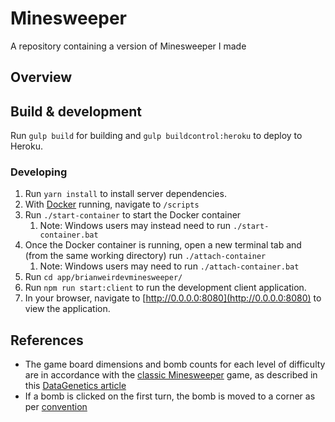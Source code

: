 # Minesweeper
A repository containing a version of Minesweeper I made

## Overview

## Build & development

Run `gulp build` for building and `gulp buildcontrol:heroku` to deploy to Heroku.

### Developing

1. Run `yarn install` to install server dependencies.
2. With [Docker](https://www.docker.com/) running, navigate to `/scripts`
3. Run `./start-container` to start the Docker container
    1. Note: Windows users may instead need to run `./start-container.bat`
4. Once the Docker container is running, open a new terminal tab and (from the same working directory) run `./attach-container`
    1. Note: Windows users may need to run `./attach-container.bat`
5. Run `cd app/brianweirdevminesweeper/`
6. Run `npm run start:client` to run the development client application. 
7. In your browser, navigate to [http://0.0.0.0:8080](http://0.0.0.0:8080) to view the application.

## References
- The game board dimensions and bomb counts for each level of difficulty are in accordance with the [classic Minesweeper](https://minesweeperonline.com/) game, as described in this [DataGenetics article](https://datagenetics.com/blog/june12012/index.html)
- If a bomb is clicked on the first turn, the bomb is moved to a corner as per [convention](https://web.archive.org/web/20180618103640/http://www.techuser.net/mineclick.html)
